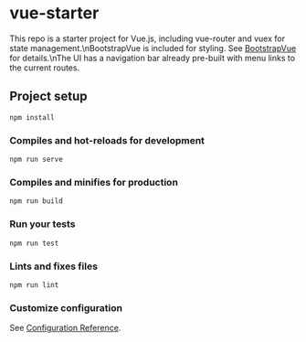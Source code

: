 # vue-starter
This repo is a starter project for Vue.js, including vue-router and vuex for state management.\nBootstrapVue is included for styling. See [BootstrapVue](https://bootstrap-vue.js.org/docs) for details.\nThe UI has a navigation bar already pre-built with menu links to the current routes.

## Project setup
```
npm install
```

### Compiles and hot-reloads for development
```
npm run serve
```

### Compiles and minifies for production
```
npm run build
```

### Run your tests
```
npm run test
```

### Lints and fixes files
```
npm run lint
```

### Customize configuration
See [Configuration Reference](https://cli.vuejs.org/config/).
